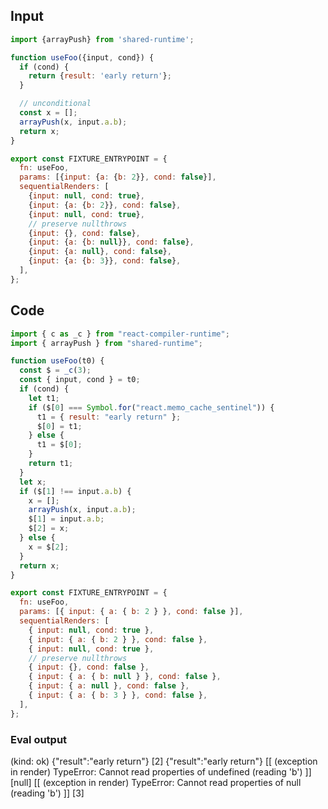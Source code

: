 
## Input

```javascript
import {arrayPush} from 'shared-runtime';

function useFoo({input, cond}) {
  if (cond) {
    return {result: 'early return'};
  }

  // unconditional
  const x = [];
  arrayPush(x, input.a.b);
  return x;
}

export const FIXTURE_ENTRYPOINT = {
  fn: useFoo,
  params: [{input: {a: {b: 2}}, cond: false}],
  sequentialRenders: [
    {input: null, cond: true},
    {input: {a: {b: 2}}, cond: false},
    {input: null, cond: true},
    // preserve nullthrows
    {input: {}, cond: false},
    {input: {a: {b: null}}, cond: false},
    {input: {a: null}, cond: false},
    {input: {a: {b: 3}}, cond: false},
  ],
};

```

## Code

```javascript
import { c as _c } from "react-compiler-runtime";
import { arrayPush } from "shared-runtime";

function useFoo(t0) {
  const $ = _c(3);
  const { input, cond } = t0;
  if (cond) {
    let t1;
    if ($[0] === Symbol.for("react.memo_cache_sentinel")) {
      t1 = { result: "early return" };
      $[0] = t1;
    } else {
      t1 = $[0];
    }
    return t1;
  }
  let x;
  if ($[1] !== input.a.b) {
    x = [];
    arrayPush(x, input.a.b);
    $[1] = input.a.b;
    $[2] = x;
  } else {
    x = $[2];
  }
  return x;
}

export const FIXTURE_ENTRYPOINT = {
  fn: useFoo,
  params: [{ input: { a: { b: 2 } }, cond: false }],
  sequentialRenders: [
    { input: null, cond: true },
    { input: { a: { b: 2 } }, cond: false },
    { input: null, cond: true },
    // preserve nullthrows
    { input: {}, cond: false },
    { input: { a: { b: null } }, cond: false },
    { input: { a: null }, cond: false },
    { input: { a: { b: 3 } }, cond: false },
  ],
};

```
      
### Eval output
(kind: ok) {"result":"early return"}
[2]
{"result":"early return"}
[[ (exception in render) TypeError: Cannot read properties of undefined (reading 'b') ]]
[null]
[[ (exception in render) TypeError: Cannot read properties of null (reading 'b') ]]
[3]